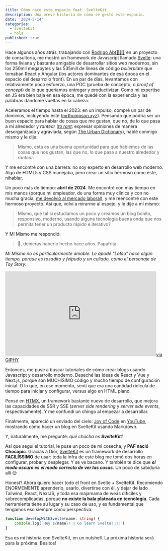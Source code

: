 ```yaml
---
title: Cómo nace este espacio feat. SvelteKit
description: Una breve historia de cómo se gestó este espacio.
date: '2024-5-14'
categories:
  - sveltekit
  - hola
published: true
---
```


Hace algunos años atrás, trabajando con [Rodrigo Abt👨🏽‍💻](https://www.linkedin.com/in/rodabt/) en un proyecto de consultoría, me mostró un framework de Javascript llamado [Svelte](https://www.svelte.dev): una forma liviana y bastante amigable de desarrollar sitios web modernos, sin los 250mil megabytes y las 535mill de líneas de código _boilerplate_ que tomaban React y Angular (los actores dominantes de esa época en el espacio del desarrollo front). En un par de días, levantamos con relativamente poco esfuerzo, una POC (prueba de concepto, o _proof of concept_) de lo que queríamos entregar y productivizar. Como mi expertise en JS era bien baja en esa época, me quedé con la experiencia y las palabras dándome vueltas en la cabeza.

Aceleramos el tiempo hasta el 2023: en un impulso, compré un par de dominios, incluyendo éste ([mrthompson.xyz](/)). Pensando que podría ser un buen espacio para hablar de cosas que me gustan, que no, de lo que pasa a mi alrededor y _rantear_ ([_to rant_](https://www.urbandictionary.com/define.php?term=Rant): expresar opiniones de manera desorganizada y agraviada, según [The Urban Dictionary](https://www.urbandictionary.com)), hablé conmigo mismo y le dije:
> Mismo, esta es una buena oportunidad para que hablemos de las cosas que nos gustan, las que no, lo que pasa a nuestro alrededor y _rantear_.

Y me encontré con una barrera: no soy experto en desarrollo web moderno. Algo de HTML5 y CSS manejaba, pero crear un sitio hermoso como éste, nihablar.

Un poco más de tiempo: **abril de 2024**. Me encontré con más tiempo en mis manos (porque mi empleador, de una forma muy clínica y con no mucha gracia, [me devolvió al mercado laboral](https://media.giphy.com/media/v1.Y2lkPTc5MGI3NjExY2x1YXZmZXVsNm53aHN6a2ljNW8wODB2a2Uwd2I5Ynl5d2R3eTJ6aiZlcD12MV9pbnRlcm5hbF9naWZfYnlfaWQmY3Q9Zw/3orieLabblWfHRFDkA/giphy.gif)), y me reencontré con este hermoso proyecto. Así que, volví a mirarme al espejo, y le dije a mí mismo:
> Mismo, qué tal si estudiamos un poco y creamos un blog bonito, responsivo, moderno, usando alguna tecnología buena onda que nos permita tener un producto rápido e iterativo?

Y Mí Mismo me respondió:
> 🤡, debieras haberlo hecho hace años. Papafrita.

_Mi Mismo no es particularmente amable. Le apodé "Lotso" hace algún tiempo, porque es rosadito y felpudo y un culiado, como el personaje de Toy Story:_


<iframe title="lotso-gif" src="https://giphy.com/embed/wBDmRXskq8H3W" width="480" height="270" frameBorder="0" class="giphy-embed" allowFullScreen></iframe><a href="https://giphy.com/gifs/disney-pixar-disney-toy-story-3-wBDmRXskq8H3W">via GIPHY</a>

Entonces, me puse a buscar tutoriales de cómo crear blogs usando Javascript y desarrollo moderno. Deseché las ideas de React y Vue y Next.js, porque son MUCHÍSIMO código y mucho tiempo de configuración inicial. O lo que, en ese momento, sentí que era una cantidad ridícula de tiempo para iniciar y configurar, versus algo en HTML plano.

Pensé en [HTMX](https://htmx.org/), un framework bastante nuevo de desarrollo, que mejora las capacidades de SSR y SSE (_server side rendering_ y _server side events_, respectivamente). Y me confundí un chingo al empezar a desarrollar.

Finalmente, apareció un enviado del cielo: [Joy of Code](https://joyofcode.xyz/) en [YouTube](https://youtu.be/RhScu3uqGd0), mostrando cómo hacer un blog en SvelteKit usando Markdown.

Y, naturalmente, me pregunté: _qué chúcha es **SvelteKit**?_

Así que seguí el tutorial, le puse un poco de mi cosecha, y **PAF nació Chocapic**. Gracias a Dior, [SvelteKit](https://kit.svelte.dev/) es un framework de desarrollo **FACILÍSSIMO** de usar: toda la infra de este blog me tomó dos horas en configurar, probar y desplegar. Y se ve bacano. Y también te dice que _**el modo oscuro es el modo correcto de ver las cosas**_. Un poco de sabiduría allí 😌

Honest? Ahora quiero hacer todo el front en Svelte + SvelteKit. Recomiendo ENORMEMENTE aprenderlo, usarlo, divertirse con él, y dejar de lado Tailwind, React, NextJS, y toda esa majamama de weás difíciles y sobrecomplicadas, porque **no existe la bala plateada en tecnología**. Cada herramienta tiene su lugar y su caso de uso, y es fundamental que tengamos eso siempre como perspectiva.

&NewLine;
```ts
function developWithSvelte(name: string) {
	console.log(`Hey ${name}! 👋 Go learn Svelte! 🙌🏽`)
}
```
Esa es mi historia con SvelteKit, en un nutshell. La próxima historia será para la próxima. Besitos!